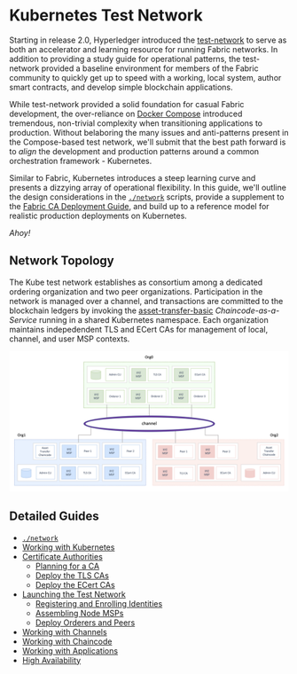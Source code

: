 # Kubernetes Test Network

Starting in release 2.0, Hyperledger introduced the [test-network](https://hyperledger-fabric.readthedocs.io/en/latest/test_network.html)
to serve as both an accelerator and learning resource for running Fabric networks.  In addition to
providing a study guide for operational patterns, the test-network provided a baseline environment for members of
the Fabric community to quickly get up to speed with a working, local system, author smart contracts, and develop
simple blockchain applications.

While test-network provided a solid foundation for casual Fabric development, the over-reliance on
[Docker Compose](https://docs.docker.com/compose/) introduced tremendous, non-trivial complexity when transitioning
applications to production.  Without belaboring the many issues and anti-patterns present in the Compose-based
test network, we'll submit that the best path forward is to _align_ the development and production patterns around a
common orchestration framework - Kubernetes.

Similar to Fabric, Kubernetes introduces a steep learning curve and presents a dizzying array of operational
flexibility.  In this guide, we'll outline the design considerations in the [`./network`](../network)
scripts, provide a supplement to the [Fabric CA Deployment Guide](https://hyperledger-fabric-ca.readthedocs.io/en/latest/deployguide/ca-deploy.html),
and build up to a reference model for realistic production deployments on Kubernetes.

_Ahoy!_


## Network Topology  

The Kube test network establishes as consortium among a dedicated ordering organization and two peer organizations.
Participation in the network is managed over a channel, and transactions are committed to the blockchain ledgers by
invoking the [asset-transfer-basic](https://github.com/hyperledgendary/fabric-ccaas-asset-transfer-basic)
_Chaincode-as-a-Service_ running in a shared Kubernetes namespace.  Each organization maintains indepedendent TLS
and ECert CAs for management of local, channel, and user MSP contexts.

![Test Network](images/test-network.png)


## Detailed Guides

- [`./network`](NETWORK.md)
- [Working with Kubernetes](KUBERNETES.md)
- [Certificate Authorities](CA.md)
  - [Planning for a CA](CA.md#planning-for-a-ca)
  - [Deploy the TLS CAs](CA.md#deploy-the-tls-cas)
  - [Deploy the ECert CAs](CA.md#deploy-the-organization-ca)
- [Launching the Test Network](TEST_NETWORK.md)
  - [Registering and Enrolling Identities](CA.md#registering-and-enrolling-identities)
  - [Assembling Node MSPs](link)
  - [Deploy Orderers and Peers](link)
- [Working with Channels](CHANNELS.md)
- [Working with Chaincode](CHAINCODE.md)
- [Working with Applications](APPLICATIONS.md)
- [High Availability](HIGH_AVAILABILITY.md)
